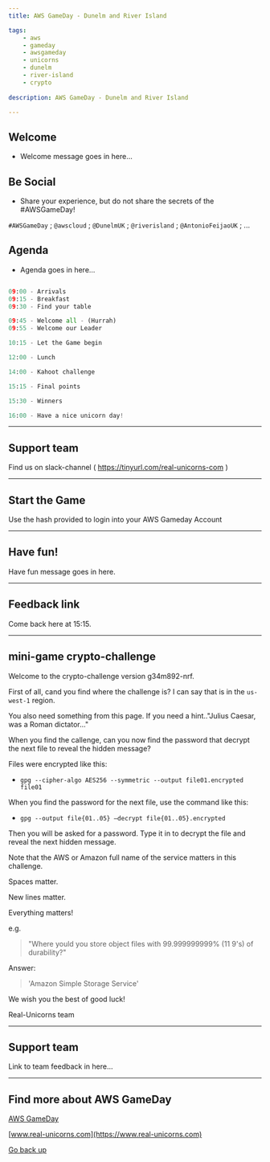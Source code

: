 ```yaml
---
title: AWS GameDay - Dunelm and River Island

tags:
    - aws
    - gameday
    - awsgameday
    - unicorns
    - dunelm
    - river-island
    - crypto
    
description: AWS GameDay - Dunelm and River Island

---
```


## Welcome

- Welcome message goes in here...

## Be Social

- Share your experience, but do not share the secrets of the #AWSGameDay!

`#AWSGameDay` ; `@awscloud` ; `@DunelmUK` ; `@riverisland` ; `@AntonioFeijaoUK` ; ... 

## Agenda

- Agenda goes in here...

```python

09:00 - Arrivals
09:15 - Breakfast
09:30 - Find your table

09:45 - Welcome all - (Hurrah)
09:55 - Welcome our Leader

10:15 - Let the Game begin

12:00 - Lunch

14:00 - Kahoot challenge

15:15 - Final points

15:30 - Winners

16:00 - Have a nice unicorn day!

```
---

## Support team

Find us on slack-channel ( https://tinyurl.com/real-unicorns-com )

---

## Start the Game

Use the hash provided to login into your AWS Gameday Account

---

## Have fun!

Have fun message goes in here.

---

## Feedback link

Come back here at 15:15.

---

## mini-game crypto-challenge

Welcome to the crypto-challenge version g34m892-nrf.

First of all, cand you find where the challenge is? I can say that is in the `us-west-1` region.

You also need something from this page. If you need a hint.."Julius Caesar, was a Roman dictator..."

When you find the callenge, can you now find the password that decrypt the next file to reveal the hidden message?

Files were encrypted like this:

 - `gpg --cipher-algo AES256 --symmetric --output file01.encrypted file01`

When you find the password for the next file, use the command like this:

 - `gpg --output file{01..05} —decrypt file{01..05}.encrypted`

Then you will be asked for a password. Type it in to decrypt the file and reveal the next hidden message. 

Note that the AWS or Amazon full name of the service matters in this challenge.

Spaces matter.

New lines matter.

Everything matters!

e.g.
> "Where yould you store object files with 99.999999999% (11 9's) of durability?"

Answer:
> 'Amazon Simple Storage Service'


We wish you the best of good luck!

Real-Unicorns team

---

## Support team

Link to team feedback in here...

---

## Find more about AWS GameDay

[AWS GameDay](https://aws.amazon.com/gameday/)

[www.real-unicorns.com](https://www.real-unicorns.com)

[Go back up](#welcome)


